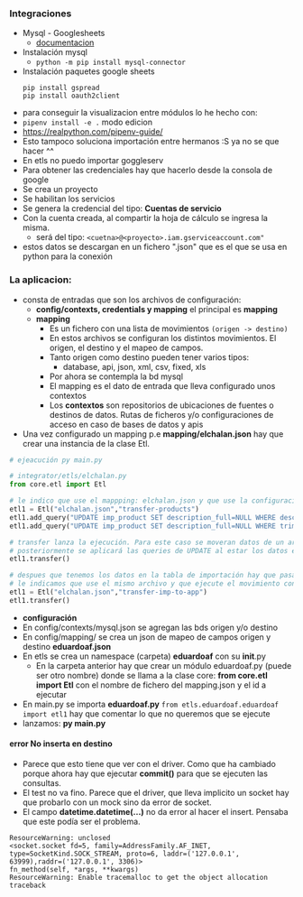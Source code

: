 ### Integraciones
- Mysql - Googlesheets
  - [documentacion](https://developers.google.com/sheets/api/quickstart/python)
- Instalación mysql
  - `python -m pip install mysql-connector`
- Instalación paquetes google sheets
  ```
  pip install gspread
  pip install oauth2client
  ```
- para conseguir la visualizacion entre módulos lo he hecho con:
 - `pipenv install -e .` modo edicion
  - https://realpython.com/pipenv-guide/
  - Esto tampoco soluciona importación entre hermanos :S ya no se que hacer ^^
  - En etls no puedo importar goggleserv
- Para obtener las credenciales hay que hacerlo desde la consola de google
- Se crea un proyecto
- Se habilitan los servicios
- Se genera la credencial del tipo: **Cuentas de servicio**
- Con la cuenta creada, al compartir la hoja de cálculo se ingresa la misma.
  - será del tipo: `<cuetna>@<proyecto>.iam.gserviceaccount.com"`
- estos datos se descargan en un fichero ".json" que es el que se usa en python para la conexión

### La aplicacion:
- consta de entradas que son los archivos de configuración:
  - **config/contexts, credentials y mapping** el principal es **mapping**
  - **mapping**
    - Es un fichero con una lista de movimientos `(origen -> destino)`
    - En estos archivos se configuran los distintos movimientos. El origen, el destino y el mapeo de campos.
    - Tanto origen como destino pueden tener varios tipos:
      - database, api, json, xml, csv, fixed, xls
    - Por ahora se contempla la bd mysql
    - El mapping es el dato de entrada que lleva configurado unos contextos
    - Los **contextos** son repositorios de ubicaciones de fuentes o destinos de datos. Rutas de ficheros y/o configuraciones de acceso en caso de bases de datos y apis
- Una vez configurado un mapping p.e **mapping/elchalan.json** hay que crear una instancia de la clase Etl.
```py
# ejeacución py main.py

# integrator/etls/elchalan.py
from core.etl import Etl

# le indico que use el mappping: elchalan.json y que use la configuracion: transfer-products
etl1 = Etl("elchalan.json","transfer-products")
etl1.add_query("UPDATE imp_product SET description_full=NULL WHERE description_full='NULL'")
etl1.add_query("UPDATE imp_product SET description_full=NULL WHERE trim(description_full)=''")

# transfer lanza la ejecución. Para este caso se moveran datos de un archivo products.json a una tabla imp_products
# posteriormente se aplicará las queries de UPDATE al estar los datos en imp_products
etl1.transfer()

# despues que tenemos los datos en la tabla de importación hay que pasarlos a la tabla maestra
# le indicamos que use el mismo archivo y que ejecute el movimiento con id: transfer-imp-to-app 
etl1 = Etl("elchalan.json","transfer-imp-to-app")
etl1.transfer()
```
- **configuración**
- En config/contexts/mysql.json se agregan las bds origen y/o destino
- En config/mapping/ se crea un json de mapeo de campos origen y destino **eduardoaf.json**
- En etls se crea un namespace (carpeta) **eduardoaf** con su __init__.py
  - En la carpeta anterior hay que crear un módulo eduardoaf.py (puede ser otro nombre) donde se llama a la clase core: **from core.etl import Etl** con el nombre de fichero del mapping.json y el id a ejecutar
- En main.py se importa **eduardoaf.py**  `from etls.eduardoaf.eduardoaf import etl1` hay que comentar lo que no queremos que se ejecute
- lanzamos: **py main.py**

#### **error** No inserta en destino
- Parece que esto tiene que ver con el driver. Como que ha cambiado porque ahora hay que ejecutar **commit()** para que se ejecuten las consultas.
- El test no va fino. Parece que el driver, que lleva implicito un socket hay que probarlo con un mock sino da error de socket.
- El campo **datetime.datetime(...)** no da error al hacer el insert. Pensaba que este podía ser el problema.
```
ResourceWarning: unclosed 
<socket.socket fd=5, family=AddressFamily.AF_INET, type=SocketKind.SOCK_STREAM, proto=6, laddr=('127.0.0.1', 63999),raddr=('127.0.0.1', 3306)>
fn_method(self, *args, **kwargs)
ResourceWarning: Enable tracemalloc to get the object allocation traceback
```
